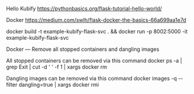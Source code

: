 Hello Kubify
https://pythonbasics.org/flask-tutorial-hello-world/

Docker
https://medium.com/swlh/flask-docker-the-basics-66a699aa1e7d


docker build -t example-kubify-flask-svc . && docker run -p 8002:5000 -it example-kubify-flask-svc


Docker — Remove all stopped containers and dangling images

All stopped containers can be removed via this command
docker ps -a | grep Exit | cut -d ' ' -f 1 | xargs docker rm

Dangling images can be removed via this command
docker images -q --filter dangling=true | xargs docker rmi